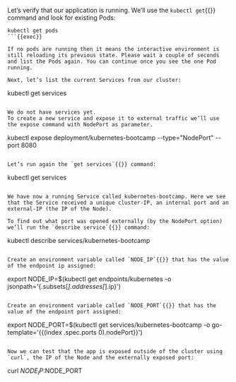 Let’s verify that our application is running. We’ll use the `kubectl get`{{}} command and look for existing Pods:

```
kubectl get pods
```{{exec}}

If no pods are running then it means the interactive environment is still reloading its previous state. Please wait a couple of seconds and list the Pods again. You can continue once you see the one Pod running.

Next, let’s list the current Services from our cluster:

```
kubectl get services
```{{exec}}

We do not have services yet.
To create a new service and expose it to external traffic we’ll use the expose command with NodePort as parameter.

```
kubectl expose deployment/kubernetes-bootcamp --type="NodePort" --port 8080
```{{exec}}

Let’s run again the `get services`{{}} command:

```
kubectl get services
```{{exec}}

We have now a running Service called kubernetes-bootcamp. Here we see that the Service received a unique cluster-IP, an internal port and an external-IP (the IP of the Node).

To find out what port was opened externally (by the NodePort option) we’ll run the `describe service`{{}} command:

```
kubectl describe services/kubernetes-bootcamp
```{{exec}}

Create an environment variable called `NODE_IP`{{}} that has the value of the endpoint ip assigned:
```
export NODE_IP=$(kubectl get endpoints/kubernetes -o jsonpath='{.subsets[*].addresses[*].ip}')
```{{exec}}

Create an environment variable called `NODE_PORT`{{}} that has the value of the endpoint port assigned:
```
export NODE_PORT=$(kubectl get services/kubernetes-bootcamp -o go-template='{{(index .spec.ports 0).nodePort}}')
```{{exec}}

Now we can test that the app is exposed outside of the cluster using `curl`, the IP of the Node and the externally exposed port:
```
curl $NODE_IP:$NODE_PORT
```{{exec}}